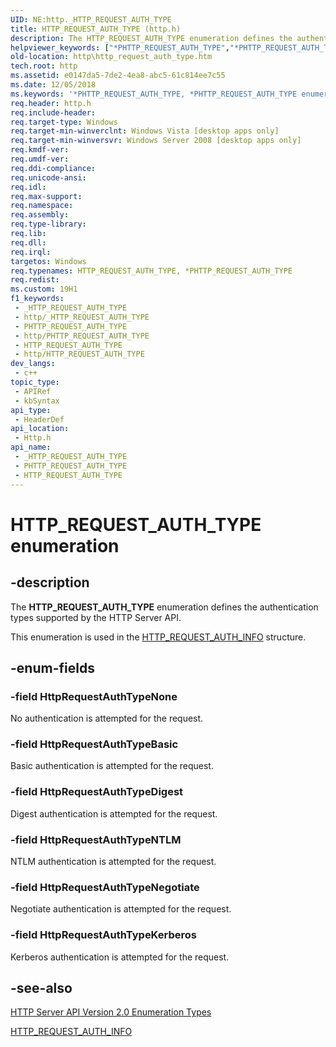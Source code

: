 ```yaml
---
UID: NE:http._HTTP_REQUEST_AUTH_TYPE
title: HTTP_REQUEST_AUTH_TYPE (http.h)
description: The HTTP_REQUEST_AUTH_TYPE enumeration defines the authentication types supported by the HTTP Server API.This enumeration is used in the HTTP_REQUEST_AUTH_INFO structure.
helpviewer_keywords: ["*PHTTP_REQUEST_AUTH_TYPE","*PHTTP_REQUEST_AUTH_TYPE enumeration [HTTP]","HTTP_REQUEST_AUTH_TYPE","HTTP_REQUEST_AUTH_TYPE enumeration [HTTP]","HttpRequestAuthTypeBasic","HttpRequestAuthTypeDigest","HttpRequestAuthTypeKerberos","HttpRequestAuthTypeNTLM","HttpRequestAuthTypeNegotiate","HttpRequestAuthTypeNone","http.http_request_auth_type","http/*PHTTP_REQUEST_AUTH_TYPE","http/HTTP_REQUEST_AUTH_TYPE","http/HttpRequestAuthTypeBasic","http/HttpRequestAuthTypeDigest","http/HttpRequestAuthTypeKerberos","http/HttpRequestAuthTypeNTLM","http/HttpRequestAuthTypeNegotiate","http/HttpRequestAuthTypeNone"]
old-location: http\http_request_auth_type.htm
tech.root: http
ms.assetid: e0147da5-7de2-4ea8-abc5-61c814ee7c55
ms.date: 12/05/2018
ms.keywords: '*PHTTP_REQUEST_AUTH_TYPE, *PHTTP_REQUEST_AUTH_TYPE enumeration [HTTP], HTTP_REQUEST_AUTH_TYPE, HTTP_REQUEST_AUTH_TYPE enumeration [HTTP], HttpRequestAuthTypeBasic, HttpRequestAuthTypeDigest, HttpRequestAuthTypeKerberos, HttpRequestAuthTypeNTLM, HttpRequestAuthTypeNegotiate, HttpRequestAuthTypeNone, http.http_request_auth_type, http/*PHTTP_REQUEST_AUTH_TYPE, http/HTTP_REQUEST_AUTH_TYPE, http/HttpRequestAuthTypeBasic, http/HttpRequestAuthTypeDigest, http/HttpRequestAuthTypeKerberos, http/HttpRequestAuthTypeNTLM, http/HttpRequestAuthTypeNegotiate, http/HttpRequestAuthTypeNone'
req.header: http.h
req.include-header: 
req.target-type: Windows
req.target-min-winverclnt: Windows Vista [desktop apps only]
req.target-min-winversvr: Windows Server 2008 [desktop apps only]
req.kmdf-ver: 
req.umdf-ver: 
req.ddi-compliance: 
req.unicode-ansi: 
req.idl: 
req.max-support: 
req.namespace: 
req.assembly: 
req.type-library: 
req.lib: 
req.dll: 
req.irql: 
targetos: Windows
req.typenames: HTTP_REQUEST_AUTH_TYPE, *PHTTP_REQUEST_AUTH_TYPE
req.redist: 
ms.custom: 19H1
f1_keywords:
 - _HTTP_REQUEST_AUTH_TYPE
 - http/_HTTP_REQUEST_AUTH_TYPE
 - PHTTP_REQUEST_AUTH_TYPE
 - http/PHTTP_REQUEST_AUTH_TYPE
 - HTTP_REQUEST_AUTH_TYPE
 - http/HTTP_REQUEST_AUTH_TYPE
dev_langs:
 - c++
topic_type:
 - APIRef
 - kbSyntax
api_type:
 - HeaderDef
api_location:
 - Http.h
api_name:
 - _HTTP_REQUEST_AUTH_TYPE
 - PHTTP_REQUEST_AUTH_TYPE
 - HTTP_REQUEST_AUTH_TYPE
---
```


# HTTP_REQUEST_AUTH_TYPE enumeration


## -description

The <b>HTTP_REQUEST_AUTH_TYPE</b> enumeration defines the authentication types supported by the HTTP Server API.

This enumeration is used  in the <a href="/windows/desktop/api/http/ns-http-http_request_auth_info">HTTP_REQUEST_AUTH_INFO</a> structure.

## -enum-fields

### -field HttpRequestAuthTypeNone

No authentication is attempted for the request.

### -field HttpRequestAuthTypeBasic

Basic authentication is attempted for the request.

### -field HttpRequestAuthTypeDigest

 Digest authentication is attempted for the request.

### -field HttpRequestAuthTypeNTLM

 NTLM authentication is attempted for the request.

### -field HttpRequestAuthTypeNegotiate

 Negotiate authentication is attempted for the request.

### -field HttpRequestAuthTypeKerberos

Kerberos authentication is attempted for the request.

## -see-also

<a href="/windows/desktop/Http/http-server-api-version-2-0-enumeration-types">HTTP Server API Version 2.0 Enumeration Types</a>



<a href="/windows/desktop/api/http/ns-http-http_request_auth_info">HTTP_REQUEST_AUTH_INFO</a>

